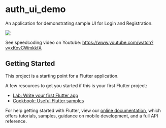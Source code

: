 # auth_ui_demo

An application for demonstrating sample UI for Login and Registration.

[![](http://img.youtube.com/vi/xKovCWmkkfA/0.jpg)](http://www.youtube.com/watch?v=xKovCWmkkfA "")

See speedcoding video on Youtube: https://www.youtube.com/watch?v=xKovCWmkkfA

## Getting Started

This project is a starting point for a Flutter application.

A few resources to get you started if this is your first Flutter project:

- [Lab: Write your first Flutter app](https://flutter.dev/docs/get-started/codelab)
- [Cookbook: Useful Flutter samples](https://flutter.dev/docs/cookbook)

For help getting started with Flutter, view our
[online documentation](https://flutter.dev/docs), which offers tutorials,
samples, guidance on mobile development, and a full API reference.
